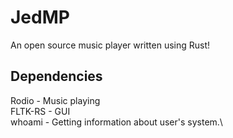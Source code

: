 # JedMP

An open source music player written using Rust!

## Dependencies 
Rodio - Music playing\
FLTK-RS - GUI\
whoami - Getting information about user's system.\
